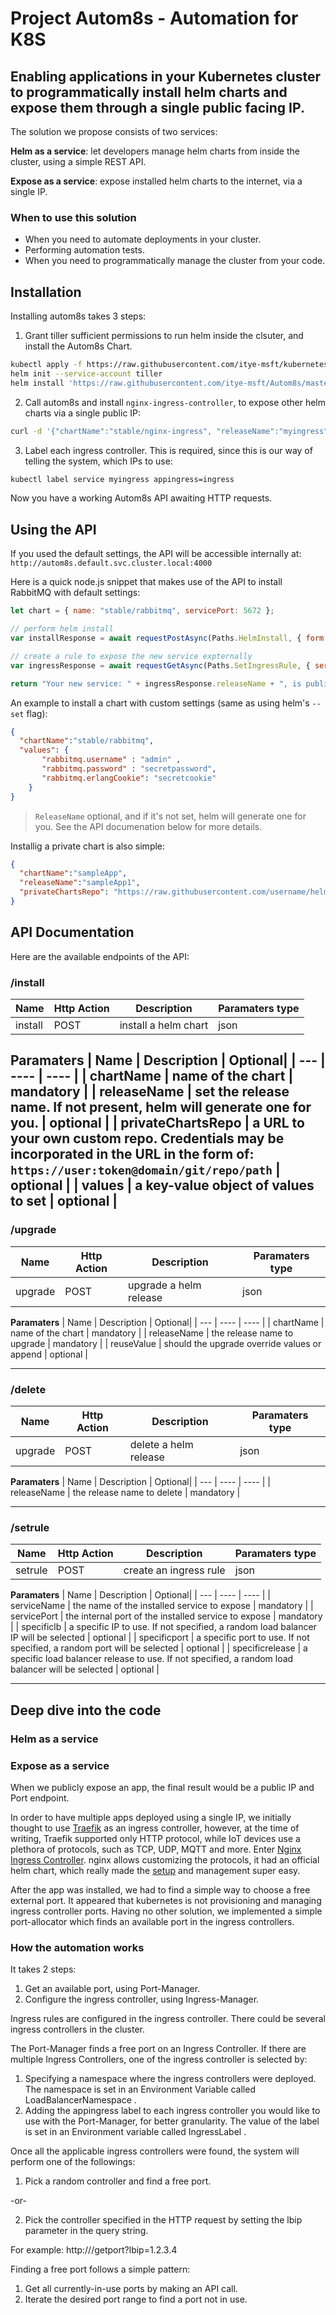 

# Project Autom8s - Automation for K8S
## Enabling applications in your Kubernetes cluster to programmatically install helm charts and expose them through a single public facing IP.

The solution we propose consists of two services:

**Helm as a service**: let developers manage helm charts from inside the cluster, using a simple REST API.

**Expose as a service**: expose installed helm charts to the internet, via a single IP.

### When to use this  solution
* When you need to automate deployments in your cluster.
* Performing automation tests.
* When you need to programmatically manage the cluster from your code.

## Installation
Installing autom8s takes 3 steps:

1. Grant tiller sufficient permissions to run helm inside the clsuter, and install the Autom8s Chart.
```bash
kubectl apply -f https://raw.githubusercontent.com/itye-msft/kubernetes-dynamic-deployment-service/master/setup/tiller.yaml
helm init --service-account tiller
helm install 'https://raw.githubusercontent.com/itye-msft/Autom8s/master/chart/autom8s-0.1.0.tgz' --name autom8s --set rbac.create=true
```
2. Call autom8s and install `nginx-ingress-controller`, to expose other helm charts via a single public IP:
```bash
curl -d '{"chartName":"stable/nginx-ingress", "releaseName":"myingress"}' -H "Content-Type: application/json" -X POST http://<autom8s-ip>:4000/install
```
3. Label each ingress controller. This is required, since this is our way of telling the system, which IPs to use:
```bash
kubectl label service myingress appingress=ingress
```

Now you have a working Autom8s API awaiting HTTP requests. 



## Using the API
If you used the default settings, the API will be accessible internally at: `http://autom8s.default.svc.cluster.local:4000`

Here is a quick node.js snippet that makes use of the API to install RabbitMQ with default settings:

```js
let chart = { name: "stable/rabbitmq", servicePort: 5672 };

// perform helm install
var installResponse = await requestPostAsync(Paths.HelmInstall, { form: { chartName: chart.name } });

// create a rule to expose the new service expternally
var ingressResponse = await requestGetAsync(Paths.SetIngressRule, { serviceName: installResponse.serviceName, servicePort: chart.servicePort });

return "Your new service: " + ingressResponse.releaseName + ", is publicly accessibly on " + ingressResponse.ip + ":" + ingressResponse.port;
```

An example to install a chart with custom settings (same as using helm's `--set` flag):
```json
{
  "chartName":"stable/rabbitmq",
  "values": {
       "rabbitmq.username" : "admin" ,
       "rabbitmq.password" : "secretpassword",
       "rabbitmq.erlangCookie": "secretcookie"
    }
}
```
>`ReleaseName` optional, and if it's not set, helm will generate one for you. See the API documenation below for more details.

Installig a private chart is also simple:
```json
{
  "chartName":"sampleApp",
  "releaseName":"sampleApp1",
  "privateChartsRepo": "https://raw.githubusercontent.com/username/helm_repo/master/index.yaml"
}
```

## API Documentation
Here are the available endpoints of the API:
### /install
| Name | Http Action | Description | Paramaters type|
| ---  | ----         | ----        | ---           |
| install | POST | install a helm chart | json |

**Paramaters**
| Name | Description | Optional|
| ---  | ----         | ----        |
| chartName | name of the chart | mandatory |
| releaseName | set the release name. If not present, helm will generate one for you. | optional |
| privateChartsRepo | a URL to your own custom repo. Credentials may be incorporated in the URL in the form of: `https://user:token@domain/git/repo/path` | optional |
| values | a key-value object of values to set | optional |
---
### /upgrade
| Name | Http Action | Description | Paramaters type|
| ---  | ----         | ----        | ---           |
| upgrade | POST | upgrade a helm release | json |

**Paramaters**
| Name | Description | Optional|
| ---  | ----         | ----        |
| chartName | name of the chart | mandatory |
| releaseName | the release name to upgrade | mandatory |
| reuseValue | should the upgrade override values or append | optional |

---
### /delete
| Name | Http Action | Description | Paramaters type|
| ---  | ----         | ----        | ---           |
| upgrade | POST | delete a helm release | json |

**Paramaters**
| Name | Description | Optional|
| ---  | ----         | ----        |
| releaseName | the release name to delete | mandatory |

---
### /setrule
| Name | Http Action | Description | Paramaters type|
| ---  | ----         | ----        | ---           |
| setrule | POST | create an ingress rule | json |

**Paramaters**
| Name | Description | Optional|
| ---  | ----         | ----        |
| serviceName | the name of the installed service to expose | mandatory |
| servicePort | the internal port of the installed service to expose | mandatory |
| specificlb | a specific IP to use. If not specified, a random load balancer IP will be selected | optional |
| specificport | a specific port to use. If not specified, a random port will be selected | optional |
| specificrelease | a specific load balancer release to use. If not specified, a random load balancer will be selected | optional |

---
## Deep dive into the code
### Helm as a service
### Expose as a service
When we publicly expose an app, the final result would be a public IP and Port endpoint.

In order to have multiple apps deployed using a single IP, we initially thought to use [Traefik](https://traefik.io/) as an ingress controller, however, at the time of writing, Traefik supported only HTTP protocol, while IoT devices use a plethora of protocols, such as TCP, UDP, MQTT and more. Enter [Nginx Ingress Controller](https://hub.kubeapps.com/charts/stable/nginx-ingress). nginx allows customizing the protocols, it had an official helm chart, which really made the [setup](https://medium.com/cooking-with-azure/tcp-load-balancing-with-ingress-in-aks-702ac93f2246) and management super easy.

After the app was installed, we had to find a simple way to choose a free external port. It appeared that kubernetes is not provisioning and managing ingress controller ports. Having no other solution, we implemented a simple port-allocator which finds an available port in the ingress controllers.

### How the automation works
It takes 2 steps:

1. Get an available port, using Port-Manager.
2. Configure the ingress controller, using Ingress-Manager.

Ingress rules are configured in the ingress controller. There could be several ingress controllers in the cluster.

The Port-Manager finds a free port on an Ingress Controller. If there are multiple Ingress Controllers, one of the ingress controller is selected by:

1. Specifying a namespace where the ingress controllers were deployed. The namespace is set in an Environment Variable called LoadBalancerNamespace .
2. Adding the appingress  label to each ingress controller you would like to use with the Port-Manager, for better granularity. The value of the label is set in an Environment variable called IngressLabel .

Once all the applicable ingress controllers were found, the system will perform one of the followings:

1. Pick a random controller and find a free port.

-or-

2. Pick the controller specified in the HTTP request by setting the lbip parameter in the query string.

For example: http://<automates-service-url>/getport?lbip=1.2.3.4

 

Finding a free port follows a simple pattern:

1. Get all currently-in-use ports by making an API call.
2. Iterate the desired port range to find a port not in use.